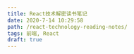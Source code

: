 ```yaml
---
title: React技术解密读书笔记
date: 2020-7-14 10:29:58
path: /react-technology-reading-notes/
tags: 前端, React
draft: true
---
```


